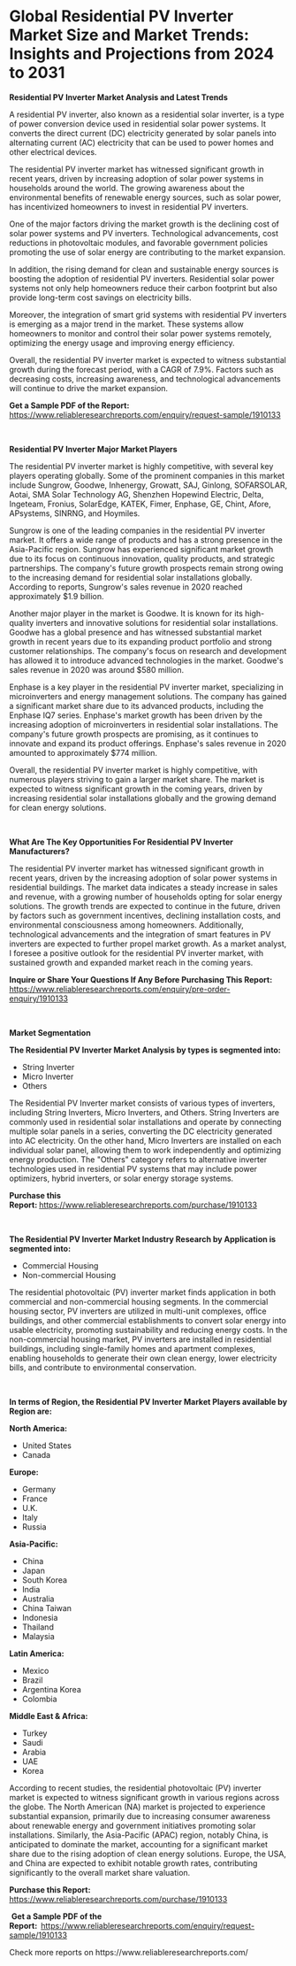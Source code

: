 <p><h1>Global Residential PV Inverter Market Size and Market Trends: Insights and Projections from 2024 to 2031</h1></p><p><strong>Residential PV Inverter Market Analysis and Latest Trends</strong></p>
<p><p>A residential PV inverter, also known as a residential solar inverter, is a type of power conversion device used in residential solar power systems. It converts the direct current (DC) electricity generated by solar panels into alternating current (AC) electricity that can be used to power homes and other electrical devices.</p><p>The residential PV inverter market has witnessed significant growth in recent years, driven by increasing adoption of solar power systems in households around the world. The growing awareness about the environmental benefits of renewable energy sources, such as solar power, has incentivized homeowners to invest in residential PV inverters.</p><p>One of the major factors driving the market growth is the declining cost of solar power systems and PV inverters. Technological advancements, cost reductions in photovoltaic modules, and favorable government policies promoting the use of solar energy are contributing to the market expansion.</p><p>In addition, the rising demand for clean and sustainable energy sources is boosting the adoption of residential PV inverters. Residential solar power systems not only help homeowners reduce their carbon footprint but also provide long-term cost savings on electricity bills.</p><p>Moreover, the integration of smart grid systems with residential PV inverters is emerging as a major trend in the market. These systems allow homeowners to monitor and control their solar power systems remotely, optimizing the energy usage and improving energy efficiency.</p><p>Overall, the residential PV inverter market is expected to witness substantial growth during the forecast period, with a CAGR of 7.9%. Factors such as decreasing costs, increasing awareness, and technological advancements will continue to drive the market expansion.</p></p>
<p><strong>Get a Sample PDF of the Report:&nbsp;</strong> <a href="https://www.reliableresearchreports.com/enquiry/request-sample/1910133">https://www.reliableresearchreports.com/enquiry/request-sample/1910133</a></p>
<p>&nbsp;</p>
<p><strong>Residential PV Inverter Major Market Players</strong></p>
<p><p>The residential PV inverter market is highly competitive, with several key players operating globally. Some of the prominent companies in this market include Sungrow, Goodwe, Inhenergy, Growatt, SAJ, Ginlong, SOFARSOLAR, Aotai, SMA Solar Technology AG, Shenzhen Hopewind Electric, Delta, Ingeteam, Fronius, SolarEdge, KATEK, Fimer, Enphase, GE, Chint, Afore, APsystems, SINRNG, and Hoymiles.</p><p>Sungrow is one of the leading companies in the residential PV inverter market. It offers a wide range of products and has a strong presence in the Asia-Pacific region. Sungrow has experienced significant market growth due to its focus on continuous innovation, quality products, and strategic partnerships. The company's future growth prospects remain strong owing to the increasing demand for residential solar installations globally. According to reports, Sungrow's sales revenue in 2020 reached approximately $1.9 billion.</p><p>Another major player in the market is Goodwe. It is known for its high-quality inverters and innovative solutions for residential solar installations. Goodwe has a global presence and has witnessed substantial market growth in recent years due to its expanding product portfolio and strong customer relationships. The company's focus on research and development has allowed it to introduce advanced technologies in the market. Goodwe's sales revenue in 2020 was around $580 million.</p><p>Enphase is a key player in the residential PV inverter market, specializing in microinverters and energy management solutions. The company has gained a significant market share due to its advanced products, including the Enphase IQ7 series. Enphase's market growth has been driven by the increasing adoption of microinverters in residential solar installations. The company's future growth prospects are promising, as it continues to innovate and expand its product offerings. Enphase's sales revenue in 2020 amounted to approximately $774 million.</p><p>Overall, the residential PV inverter market is highly competitive, with numerous players striving to gain a larger market share. The market is expected to witness significant growth in the coming years, driven by increasing residential solar installations globally and the growing demand for clean energy solutions.</p></p>
<p>&nbsp;</p>
<p><strong>What Are The Key Opportunities For Residential PV Inverter Manufacturers?</strong></p>
<p><p>The residential PV inverter market has witnessed significant growth in recent years, driven by the increasing adoption of solar power systems in residential buildings. The market data indicates a steady increase in sales and revenue, with a growing number of households opting for solar energy solutions. The growth trends are expected to continue in the future, driven by factors such as government incentives, declining installation costs, and environmental consciousness among homeowners. Additionally, technological advancements and the integration of smart features in PV inverters are expected to further propel market growth. As a market analyst, I foresee a positive outlook for the residential PV inverter market, with sustained growth and expanded market reach in the coming years.</p></p>
<p><strong>Inquire or Share Your Questions If Any Before Purchasing This Report:</strong> <a href="https://www.reliableresearchreports.com/enquiry/pre-order-enquiry/1910133">https://www.reliableresearchreports.com/enquiry/pre-order-enquiry/1910133</a></p>
<p>&nbsp;</p>
<p><strong>Market Segmentation</strong></p>
<p><strong>The Residential PV Inverter Market Analysis by types is segmented into:</strong></p>
<p><ul><li>String Inverter</li><li>Micro Inverter</li><li>Others</li></ul></p>
<p><p>The Residential PV Inverter market consists of various types of inverters, including String Inverters, Micro Inverters, and Others. String Inverters are commonly used in residential solar installations and operate by connecting multiple solar panels in a series, converting the DC electricity generated into AC electricity. On the other hand, Micro Inverters are installed on each individual solar panel, allowing them to work independently and optimizing energy production. The "Others" category refers to alternative inverter technologies used in residential PV systems that may include power optimizers, hybrid inverters, or solar energy storage systems.</p></p>
<p><strong>Purchase this Report:&nbsp;</strong><a href="https://www.reliableresearchreports.com/purchase/1910133">https://www.reliableresearchreports.com/purchase/1910133</a></p>
<p>&nbsp;</p>
<p><strong>The Residential PV Inverter Market Industry Research by Application is segmented into:</strong></p>
<p><ul><li>Commercial Housing</li><li>Non-commercial Housing</li></ul></p>
<p><p>The residential photovoltaic (PV) inverter market finds application in both commercial and non-commercial housing segments. In the commercial housing sector, PV inverters are utilized in multi-unit complexes, office buildings, and other commercial establishments to convert solar energy into usable electricity, promoting sustainability and reducing energy costs. In the non-commercial housing market, PV inverters are installed in residential buildings, including single-family homes and apartment complexes, enabling households to generate their own clean energy, lower electricity bills, and contribute to environmental conservation.</p></p>
<p>&nbsp;</p>
<p><strong>In terms of Region, the Residential PV Inverter Market Players available by Region are:</strong></p>
<p>
    <p> <strong> North America: </strong>
        <ul>
            <li>United States</li>
            <li>Canada</li>
        </ul>
        </p> 
    <p> <strong> Europe: </strong>
        <ul>
            <li>Germany</li>
            <li>France</li>
            <li>U.K.</li>
            <li>Italy</li>
            <li>Russia</li>
        </ul>
        </p> 
    <p> <strong> Asia-Pacific: </strong>
        <ul>
            <li>China</li>
            <li>Japan</li>
            <li>South Korea</li>
            <li>India</li>
            <li>Australia</li>
            <li>China Taiwan</li>
            <li>Indonesia</li>
            <li>Thailand</li>
            <li>Malaysia</li>
        </ul>
        </p> 
    <p> <strong> Latin America: </strong>
        <ul>
            <li>Mexico</li>
            <li>Brazil</li>
            <li>Argentina Korea</li>
            <li>Colombia</li>
        </ul>
        </p> 
    <p> <strong> Middle East & Africa: </strong>
        <ul>
            <li>Turkey</li>
            <li>Saudi</li>
            <li>Arabia</li>
            <li>UAE</li>
            <li>Korea</li>
        </ul>
    </p>
    </p>
<p><p>According to recent studies, the residential photovoltaic (PV) inverter market is expected to witness significant growth in various regions across the globe. The North American (NA) market is projected to experience substantial expansion, primarily due to increasing consumer awareness about renewable energy and government initiatives promoting solar installations. Similarly, the Asia-Pacific (APAC) region, notably China, is anticipated to dominate the market, accounting for a significant market share due to the rising adoption of clean energy solutions. Europe, the USA, and China are expected to exhibit notable growth rates, contributing significantly to the overall market share valuation.</p></p>
<p><strong>Purchase this Report: </strong><a href="https://www.reliableresearchreports.com/purchase/1910133">https://www.reliableresearchreports.com/purchase/1910133</a></p>
<p>&nbsp;<strong>Get a Sample PDF of the Report:&nbsp;&nbsp;</strong><a href="https://www.reliableresearchreports.com/enquiry/request-sample/1910133">https://www.reliableresearchreports.com/enquiry/request-sample/1910133</a></p>
<p><strong></strong></p>
<p>Check more reports on https://www.reliableresearchreports.com/</p>